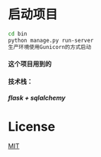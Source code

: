 # 启动项目
```bash
cd bin
python manage.py run-server
生产环境使用Gunicorn的方式启动
```


#### 这个项目用到的
####  技术栈：
##### flask + sqlalchemy


# License
[MIT](http://opensource.org/licenses/MIT)